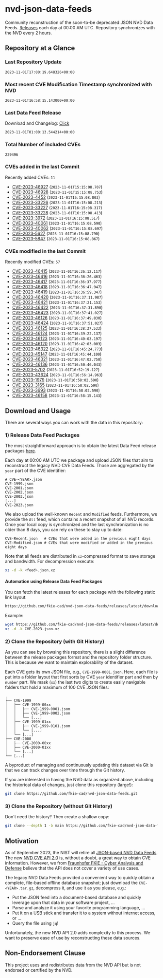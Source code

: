 # nvd-json-data-feeds

Community reconstruction of the soon-to-be deprecated JSON NVD Data Feeds. 
[Releases](https://github.com/fkie-cad/nvd-json-data-feeds/releases/latest) each day at 00:00 AM UTC.
Repository synchronizes with the NVD every 2 hours.

## Repository at a Glance

### Last Repository Update

```plain
2023-11-01T17:00:19.648326+00:00
```

### Most recent CVE Modification Timestamp synchronized with NVD

```plain
2023-11-01T16:58:15.143000+00:00
```

### Last Data Feed Release

Download and Changelog: [Click](https://github.com/fkie-cad/nvd-json-data-feeds/releases/latest)

```plain
2023-11-01T01:00:13.544214+00:00
```

### Total Number of included CVEs

```plain
229496
```

### CVEs added in the last Commit

Recently added CVEs: `11`

* [CVE-2023-46927](CVE-2023/CVE-2023-469xx/CVE-2023-46927.json) (`2023-11-01T15:15:08.707`)
* [CVE-2023-46928](CVE-2023/CVE-2023-469xx/CVE-2023-46928.json) (`2023-11-01T15:15:08.753`)
* [CVE-2023-4452](CVE-2023/CVE-2023-44xx/CVE-2023-4452.json) (`2023-11-01T15:15:08.803`)
* [CVE-2023-33226](CVE-2023/CVE-2023-332xx/CVE-2023-33226.json) (`2023-11-01T16:15:08.213`)
* [CVE-2023-33227](CVE-2023/CVE-2023-332xx/CVE-2023-33227.json) (`2023-11-01T16:15:08.317`)
* [CVE-2023-33228](CVE-2023/CVE-2023-332xx/CVE-2023-33228.json) (`2023-11-01T16:15:08.413`)
* [CVE-2023-3972](CVE-2023/CVE-2023-39xx/CVE-2023-3972.json) (`2023-11-01T16:15:08.517`)
* [CVE-2023-40061](CVE-2023/CVE-2023-400xx/CVE-2023-40061.json) (`2023-11-01T16:15:08.590`)
* [CVE-2023-40062](CVE-2023/CVE-2023-400xx/CVE-2023-40062.json) (`2023-11-01T16:15:08.697`)
* [CVE-2023-5627](CVE-2023/CVE-2023-56xx/CVE-2023-5627.json) (`2023-11-01T16:15:08.790`)
* [CVE-2023-5847](CVE-2023/CVE-2023-58xx/CVE-2023-5847.json) (`2023-11-01T16:15:08.867`)


### CVEs modified in the last Commit

Recently modified CVEs: `57`

* [CVE-2023-46415](CVE-2023/CVE-2023-464xx/CVE-2023-46415.json) (`2023-11-01T16:36:12.117`)
* [CVE-2023-46416](CVE-2023/CVE-2023-464xx/CVE-2023-46416.json) (`2023-11-01T16:36:26.463`)
* [CVE-2023-46417](CVE-2023/CVE-2023-464xx/CVE-2023-46417.json) (`2023-11-01T16:36:37.977`)
* [CVE-2023-46418](CVE-2023/CVE-2023-464xx/CVE-2023-46418.json) (`2023-11-01T16:36:47.947`)
* [CVE-2023-46419](CVE-2023/CVE-2023-464xx/CVE-2023-46419.json) (`2023-11-01T16:36:59.347`)
* [CVE-2023-46420](CVE-2023/CVE-2023-464xx/CVE-2023-46420.json) (`2023-11-01T16:37:11.987`)
* [CVE-2023-46421](CVE-2023/CVE-2023-464xx/CVE-2023-46421.json) (`2023-11-01T16:37:21.153`)
* [CVE-2023-46422](CVE-2023/CVE-2023-464xx/CVE-2023-46422.json) (`2023-11-01T16:37:31.890`)
* [CVE-2023-46423](CVE-2023/CVE-2023-464xx/CVE-2023-46423.json) (`2023-11-01T16:37:41.027`)
* [CVE-2023-46126](CVE-2023/CVE-2023-461xx/CVE-2023-46126.json) (`2023-11-01T16:37:49.830`)
* [CVE-2023-46424](CVE-2023/CVE-2023-464xx/CVE-2023-46424.json) (`2023-11-01T16:37:51.027`)
* [CVE-2023-46125](CVE-2023/CVE-2023-461xx/CVE-2023-46125.json) (`2023-11-01T16:38:37.533`)
* [CVE-2023-46124](CVE-2023/CVE-2023-461xx/CVE-2023-46124.json) (`2023-11-01T16:39:22.137`)
* [CVE-2023-46123](CVE-2023/CVE-2023-461xx/CVE-2023-46123.json) (`2023-11-01T16:40:03.197`)
* [CVE-2023-46120](CVE-2023/CVE-2023-461xx/CVE-2023-46120.json) (`2023-11-01T16:42:03.003`)
* [CVE-2023-46322](CVE-2023/CVE-2023-463xx/CVE-2023-46322.json) (`2023-11-01T16:45:24.773`)
* [CVE-2023-45147](CVE-2023/CVE-2023-451xx/CVE-2023-45147.json) (`2023-11-01T16:45:44.100`)
* [CVE-2023-46321](CVE-2023/CVE-2023-463xx/CVE-2023-46321.json) (`2023-11-01T16:47:02.750`)
* [CVE-2023-46136](CVE-2023/CVE-2023-461xx/CVE-2023-46136.json) (`2023-11-01T16:50:46.043`)
* [CVE-2023-5702](CVE-2023/CVE-2023-57xx/CVE-2023-5702.json) (`2023-11-01T16:52:19.127`)
* [CVE-2023-43624](CVE-2023/CVE-2023-436xx/CVE-2023-43624.json) (`2023-11-01T16:56:14.963`)
* [CVE-2023-1979](CVE-2023/CVE-2023-19xx/CVE-2023-1979.json) (`2023-11-01T16:58:02.590`)
* [CVE-2023-3165](CVE-2023/CVE-2023-31xx/CVE-2023-3165.json) (`2023-11-01T16:58:02.590`)
* [CVE-2023-3693](CVE-2023/CVE-2023-36xx/CVE-2023-3693.json) (`2023-11-01T16:58:02.590`)
* [CVE-2023-46158](CVE-2023/CVE-2023-461xx/CVE-2023-46158.json) (`2023-11-01T16:58:15.143`)


## Download and Usage

There are several ways you can work with the data in this repository:

### 1) Release Data Feed Packages

The most straightforward approach is to obtain the latest Data Feed release packages [here](https://github.com/fkie-cad/nvd-json-data-feeds/releases/latest).

Each day at 00:00 AM UTC we package and upload JSON files that aim to reconstruct the legacy NVD CVE Data Feeds.
Those are aggregated by the `year` part of the CVE identifier:

```
# CVE-<YEAR>.json
CVE-1999.json
CVE-2001.json
CVE-2002.json
CVE-2003.json
[...]
CVE-2023.json
```

We also upload the well-known `Recent` and `Modified` feeds.
Furthermore, we provide the `All` feed, which contains a recent snapshot of all NVD records.
Once your local copy is synchronized and the last synchronization is no older than 8 days, you can rely on these to stay up to date:

```plain
CVE-Recent.json   # CVEs that were added in the previous eight days
CVE-Modified.json # CVEs that were modified or added in the previous eight days
```

Note that all feeds are distributed in `xz`-compressed format to save storage and bandwidth.
For decompression execute:

```sh
xz -d -k <feed>.json.xz
```


#### Automation using Release Data Feed Packages

You can fetch the latest releases for each package with the following static link layout:

```sh
https://github.com/fkie-cad/nvd-json-data-feeds/releases/latest/download/CVE-<YEAR>.json.xz
```

Example:

```sh
wget https://github.com/fkie-cad/nvd-json-data-feeds/releases/latest/download/CVE-2023.json.xz
xz -d -k CVE-2023.json.xz
```

### 2) Clone the Repository (with Git History)

As you can see by browsing this repository, there is a slight difference between the release packages format and the repository folder structure.
This is because we want to maintain explorability of the dataset.

Each CVE gets its own JSON file, e.g., `CVE-1999-0001.json`.
Here, each file is put into a folder layout that first sorts by CVE `year` identifier part and then by `number` part.
We mask (`xx`) the last two digits to create easily navigable folders that hold a maximum of 100 CVE JSON files:

```plain
.
├── CVE-1999
│   ├── CVE-1999-00xx
│   │   ├── CVE-1999-0001.json
│   │   ├── CVE-1999-0002.json
│   │   └── [...]
│   ├── CVE-1999-01xx
│   │   ├── CVE-1999-0101.json
│   │   └── [...]
│   └── [...]
├── CVE-2000
│   ├── CVE-2000-00xx
│   ├── CVE-2000-01xx
│   └── [...]
└── [...]
```

A byproduct of managing and continuously updating this dataset via Git is that we can track changes over time through the Git history.

If you are interested in having the NVD data as organized above, including the historical data of changes, just clone this repository (large!):

```sh
git clone https://github.com/fkie-cad/nvd-json-data-feeds.git
```

### 3) Clone the Repository (without Git History)

Don't need the history? Then create a shallow copy:

```sh
git clone --depth 1 -b main https://github.com/fkie-cad/nvd-json-data-feeds.git
```

## Motivation

As of September 2023, the NIST will retire all [JSON-based NVD Data Feeds](https://nvd.nist.gov/vuln/data-feeds#divRetirementBanner-1).
The new [NVD CVE API 2.0](https://nvd.nist.gov/developers/vulnerabilities) is, without a doubt, a great way to obtain CVE information.
However, we from [Fraunhofer FKIE - Cyber Analysis and Defense](https://www.fkie.fraunhofer.de/en/departments/cad.html) believe that the API does not cover a variety of use cases.

The legacy NVD Data Feeds provided a convenient way to quickly obtain a complete, file-based offline database snapshot; just download the `CVE-<YEAR>.tar.gz`, decompress it, and use it as you please, e.g.:

* Put the JSON feed into a document-based database and quickly leverage upon that data in your software project, ...
* Parse and analyze it using your favorite programming language, ...
* Put it on a USB stick and transfer it to a system without internet access, or ...
* Query the file using `jq`!

Unfortunately, the new NVD API 2.0 adds complexity to this process.
We want to preserve ease of use by reconstructing these data sources.

## Non-Endorsement Clause

This project uses and redistributes data from the NVD API but is not endorsed or certified by the NVD.